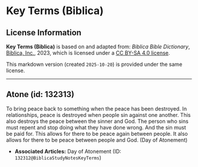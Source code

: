# Key Terms (Biblica)

## License Information

**Key Terms (Biblica)** is based on and adapted from: _Biblica Bible Dictionary_, [Biblica, Inc.](https://www.biblica.com/), 2023, which is licensed under a [CC BY-SA 4.0 license](https://creativecommons.org/licenses/by-sa/4.0/legalcode.en).

This markdown version (created `2025-10-20`) is provided under the same license.



--------------------------------

## Atone (id: 132313)

To bring peace back to something when the peace has been destroyed. In relationships, peace is destroyed when people sin against one another. This also destroys the peace between the sinner and God. The person who sins must repent and stop doing what they have done wrong. And the sin must be paid for. This allows for there to be peace again between people. It also allows for there to be peace between people and God. (Day of Atonement)

* **Associated Articles:** Day of Atonement (ID: `132312@BiblicaStudyNotesKeyTerms`)

